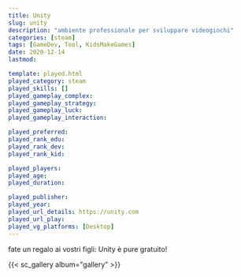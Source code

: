 ```yaml
---
title: Unity
slug: unity
description: "ambiente professionale per sviluppare videogiochi"
categories: [steam]
tags: [GameDev, Tool, KidsMakeGames]
date: 2020-12-14
lastmod: 

template: played.html
played_category: steam
played_skills: []
played_gameplay_complex: 
played_gameplay_strategy: 
played_gameplay_luck: 
played_gameplay_interaction: 

played_preferred: 
played_rank_edu: 
played_rank_dev: 
played_rank_kid: 

played_players: 
played_age: 
played_duration: 

played_publisher: 
played_year: 
played_url_details: https://unity.com
played_url_play: 
played_vg_platforms: [Desktop]
---
```


fate un regalo ai vostri figli: Unity
è pure gratuito!


{{< sc_gallery album="gallery" >}}
